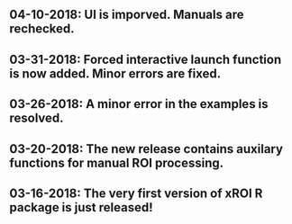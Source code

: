 ## 04-10-2018: UI is imporved. Manuals are rechecked.

## 03-31-2018: Forced interactive launch function is now added. Minor errors are fixed.

## 03-26-2018: A minor error in the examples is resolved.

## 03-20-2018: The new release contains auxilary functions for manual ROI processing.

## 03-16-2018: The very first version of xROI R package is just released!
